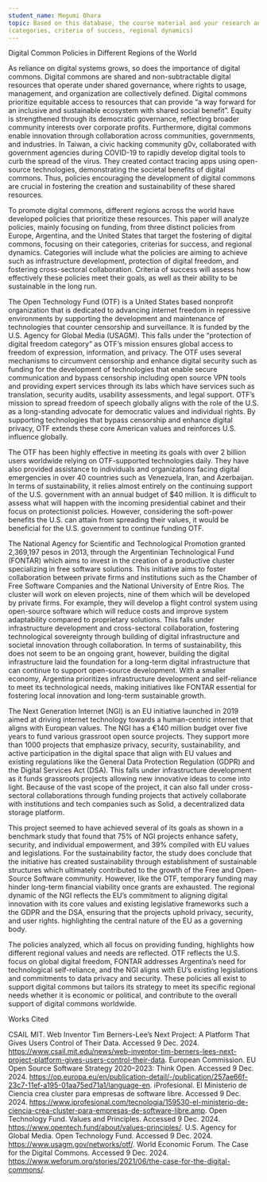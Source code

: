 ```yaml
---
student_name: Megumi Ohara
topic: Based on this database, the course material and your research analyze and summarize the various public policies in favor of digital commons
(categories, criteria of success, regional dynamics)
---
```

Digital Common Policies in Different Regions of the World

  As reliance on digital systems grows, so does the importance of digital commons. Digital commons are shared and non-subtractable digital resources that operate under shared governance, where rights to usage, management, and organization are collectively defined. Digital commons prioritize equitable access to resources that can provide “a way forward for an inclusive and sustainable ecosystem with shared social benefit”. Equity is strengthened through its democratic governance, reflecting broader community interests over corporate profits. Furthermore, digital commons enable innovation through collaboration across communities, governments, and industries. In Taiwan, a civic hacking community g0v, collaborated with government agencies during COVID-19 to rapidly develop digital tools to curb the spread of the virus. They created contact tracing apps using open-source technologies, demonstrating the societal benefits of digital commons. Thus, policies encouraging the development of digital commons are crucial in fostering the creation and sustainability of these shared resources. 

  To promote digital commons, different regions across the world have developed policies that prioritize these resources. This paper will analyze policies, mainly focusing on funding, from three distinct policies from Europe, Argentina, and the United States that target the fostering of digital commons, focusing on their categories, criterias for success, and regional dynamics. Categories will include what the policies are aiming to achieve such as infrastructure development, protection of digital freedom, and fostering cross-sectoral collaboration. Criteria of success will assess how effectively these policies meet their goals, as well as their ability to be sustainable in the long run.

  The Open Technology Fund (OTF) is a United States based nonprofit organization that is dedicated to advancing internet freedom in repressive environments by supporting the development and maintenance of technologies that counter censorship and surveillance. It is funded by the U.S. Agency for Global Media (USAGM). This falls under the “protection of digital freedom category”  as OTF’s mission ensures global access to freedom of expression, information, and privacy. The OTF uses several mechanisms to circumvent censorship and enhance digital security such as funding for the development of technologies that enable secure communication and bypass censorship including open source VPN tools and providing expert services through its labs which have services such as translation, security audits, usability assessments, and legal support. OTF’s mission to spread freedom of speech globally aligns with the role of the U.S. as a long-standing advocate for democratic values and individual rights. By supporting technologies that bypass censorship and enhance digital privacy, OTF extends these core American values and reinforces U.S. influence globally.

  The OTF has been highly effective in meeting its goals with over 2 billion users worldwide relying on OTF-supported technologies daily. They have also provided assistance to individuals and organizations facing digital emergencies in over 40 countries such as Venezuela, Iran, and Azerbaijan. In terms of sustainability, it relies almost entirely on the continuing support of the U.S. government with an annual budget of $40 million. It is difficult to assess what will happen with the incoming presidential cabinet and their focus on protectionist policies. However, considering the soft-power benefits the U.S. can attain from spreading their values, it would be beneficial for the U.S. government to continue funding OTF.

  The National Agency for Scientific and Technological Promotion granted 2,369,197 pesos in 2013, through the Argentinian Technological Fund (FONTAR) which aims to invest in the creation of a productive cluster specializing in free software solutions. This initiative aims to foster collaboration between private firms and institutions such as the Chamber of Free Software Companies and the National University of Entre Rios. The cluster will work on eleven projects, nine of them which will be developed by private firms. For example, they will develop a flight control system using open-source software which will reduce costs and improve system adaptability compared to proprietary solutions. This falls under infrastructure development and cross-sectoral collaboration, fostering technological sovereignty through building of digital infrastructure and societal innovation through collaboration. In terms of sustainability, this does not seem to be an ongoing grant, however, building the digital infrastructure laid the foundation for a long-term digital infrastructure that can continue to support open-source development. With a smaller economy, Argentina prioritizes infrastructure development and self-reliance to meet its technological needs, making initiatives like FONTAR essential for fostering local innovation and long-term sustainable growth.

  The Next Generation Internet (NGI) is an EU initiative launched in 2019 aimed at driving internet technology towards a human-centric internet that aligns with European values. The NGI has a €140 million budget over five years to fund various grassroot open source projects. They support more than 1000 projects that emphasize privacy, security, sustainability, and active participation in the digital space that align with EU values and existing regulations like the General Data Protection Regulation (GDPR) and the Digital Services Act (DSA). This falls under infrastructure development as it funds grassroots projects allowing new innovative ideas to come into light. Because of the vast scope of the project, it can also fall under cross-sectoral collaborations through funding projects that actively collaborate with institutions and tech companies such as Solid, a decentralized data storage platform.

  This project seemed to have achieved several of its goals as shown in a benchmark study that found that 75% of NGI projects enhance safety, security, and individual empowerment, and 39% compiled with EU values and legislations. For the sustainability factor, the study does conclude that the initiative has created sustainability through establishment of sustainable structures which ultimately contributed to the growth of the Free and Open-Source Software community. However, like the OTF, temporary funding may hinder long-term financial viability once grants are exhausted. The regional dynamic of the NGI reflects the EU’s commitment to aligning digital innovation with its core values and existing legislative frameworks such a the GDPR and the DSA, ensuring that the projects uphold privacy, security, and user rights. highlighting the central nature of the EU as a governing body.

  The policies analyzed, which all focus on providing funding, highlights how different regional values and needs are reflected. OTF reflects the U.S. focus on global digital freedom, FONTAR addresses Argentina’s need for technological self-reliance, and the NGI aligns with EU’s existing legislations and commitments to data privacy and security. These policies all exist to support digital commons but tailors its strategy to meet its specific regional needs whether it is economic or political, and contribute to the overall support of digital commons worldwide.  


Works Cited

CSAIL MIT. Web Inventor Tim Berners-Lee’s Next Project: A Platform That Gives Users Control of Their Data. Accessed 9 Dec. 2024. https://www.csail.mit.edu/news/web-inventor-tim-berners-lees-next-project-platform-gives-users-control-their-data.
European Commission. EU Open Source Software Strategy 2020–2023: Think Open. Accessed 9 Dec. 2024. https://op.europa.eu/en/publication-detail/-/publication/257ae66f-23c7-11ef-a195-01aa75ed71a1/language-en.
iProfesional. El Ministerio de Ciencia crea cluster para empresas de software libre. Accessed 9 Dec. 2024. https://www.iprofesional.com/tecnologia/159530-el-ministerio-de-ciencia-crea-cluster-para-empresas-de-software-libre.amp.
Open Technology Fund. Values and Principles. Accessed 9 Dec. 2024. https://www.opentech.fund/about/values-principles/.
U.S. Agency for Global Media. Open Technology Fund. Accessed 9 Dec. 2024. https://www.usagm.gov/networks/otf/.
World Economic Forum. The Case for the Digital Commons. Accessed 9 Dec. 2024. https://www.weforum.org/stories/2021/06/the-case-for-the-digital-commons/.


